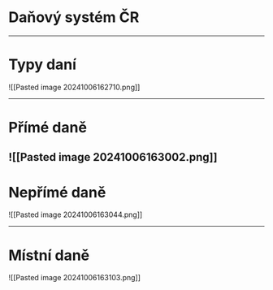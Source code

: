 # Daňový systém ČR
---
# Typy daní
![[Pasted image 20241006162710.png]]

---
# Přímé daně
![[Pasted image 20241006163002.png]]
---
# Nepřímé daně
![[Pasted image 20241006163044.png]]

---
# Místní daně

![[Pasted image 20241006163103.png]]